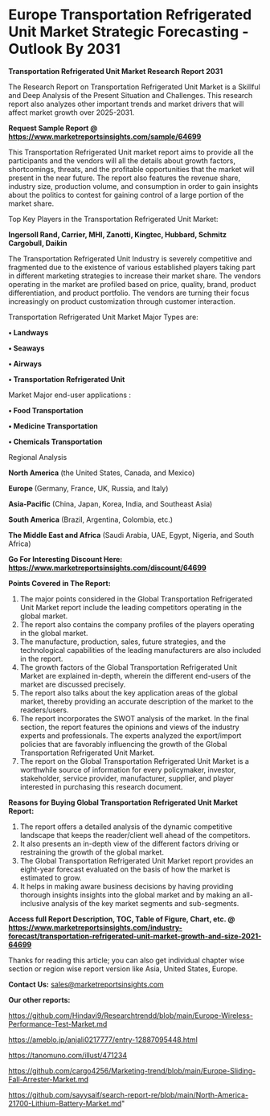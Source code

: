 # Europe Transportation Refrigerated Unit Market Strategic Forecasting - Outlook By 2031

<strong>Transportation Refrigerated Unit Market Research Report 2031</strong>

The Research Report on Transportation Refrigerated Unit Market is a Skillful and Deep Analysis of the Present Situation and Challenges. This research report also analyzes other important trends and market drivers that will affect market growth over 2025-2031.

<strong>Request Sample Report @ <a href=https://www.marketreportsinsights.com/sample/64699>https://www.marketreportsinsights.com/sample/64699</a></strong>

This Transportation Refrigerated Unit market report aims to provide all the participants and the vendors will all the details about growth factors, shortcomings, threats, and the profitable opportunities that the market will present in the near future. The report also features the revenue share, industry size, production volume, and consumption in order to gain insights about the politics to contest for gaining control of a large portion of the market share.

Top Key Players in the Transportation Refrigerated Unit Market:

<strong>Ingersoll Rand, Carrier, MHI, Zanotti, Kingtec, Hubbard, Schmitz Cargobull, Daikin</strong>

The Transportation Refrigerated Unit Industry is severely competitive and fragmented due to the existence of various established players taking part in different marketing strategies to increase their market share. The vendors operating in the market are profiled based on price, quality, brand, product differentiation, and product portfolio. The vendors are turning their focus increasingly on product customization through customer interaction.

Transportation Refrigerated Unit Market Major Types are:

<strong>• Landways

• Seaways

• Airways

• Transportation Refrigerated Unit</strong>

Market Major end-user applications :

<strong>• Food Transportation

• Medicine Transportation

• Chemicals Transportation</strong>

Regional Analysis

</u><strong><b>North America</b></strong> (the United States, Canada, and Mexico)

<strong><b>Europe </b></strong>(Germany, France, UK, Russia, and Italy)

<strong><b>Asia-Pacific</b></strong> (China, Japan, Korea, India, and Southeast Asia)

<strong><b>South America</b></strong> (Brazil, Argentina, Colombia, etc.)

<strong><b>The Middle East and Africa</b></strong> (Saudi Arabia, UAE, Egypt, Nigeria, and South Africa)

<strong>Go For Interesting Discount Here: <a href=https://www.marketreportsinsights.com/discount/64699>https://www.marketreportsinsights.com/discount/64699</a></strong>

<strong>Points Covered in The Report:</strong>
<ol>
  <li>The major points considered in the Global Transportation Refrigerated Unit Market report include the leading competitors operating in the global market.</li>
  <li>The report also contains the company profiles of the players operating in the global market.</li>
  <li>The manufacture, production, sales, future strategies, and the technological capabilities of the leading manufacturers are also included in the report.</li>
  <li>The growth factors of the Global Transportation Refrigerated Unit Market are explained in-depth, wherein the different end-users of the market are discussed precisely.</li>
  <li>The report also talks about the key application areas of the global market, thereby providing an accurate description of the market to the readers/users.</li>
  <li>The report incorporates the SWOT analysis of the market. In the final section, the report features the opinions and views of the industry experts and professionals. The experts analyzed the export/import policies that are favorably influencing the growth of the Global Transportation Refrigerated Unit Market.</li>
  <li>The report on the Global Transportation Refrigerated Unit Market is a worthwhile source of information for every policymaker, investor, stakeholder, service provider, manufacturer, supplier, and player interested in purchasing this research document.</li>
</ol>
<strong>Reasons for Buying Global Transportation Refrigerated Unit Market Report:</strong>

<ol>
  <li>The report offers a detailed analysis of the dynamic competitive landscape that keeps the reader/client well ahead of the competitors.</li>
  <li>It also presents an in-depth view of the different factors driving or restraining the growth of the global market.</li>
  <li>The Global Transportation Refrigerated Unit Market report provides an eight-year forecast evaluated on the basis of how the market is estimated to grow.</li>
  <li>It helps in making aware business decisions by having providing thorough insights insights into the global market and by making an all-inclusive analysis of the key market segments and sub-segments.</li>
</ol>
<strong>Access full Report Description, TOC, Table of Figure, Chart, etc. @ <a href=https://www.marketreportsinsights.com/industry-forecast/transportation-refrigerated-unit-market-growth-and-size-2021-64699>https://www.marketreportsinsights.com/industry-forecast/transportation-refrigerated-unit-market-growth-and-size-2021-64699</a></strong>


Thanks for reading this article; you can also get individual chapter wise section or region wise report version like Asia, United States, Europe.

<strong>Contact Us:</strong>
sales@marketreportsinsights.com

<strong>Our other reports:</strong>

<a href=https://github.com/Hindavi9/Researchtrendd/blob/main/Europe-Wireless-Performance-Test-Market.md>https://github.com/Hindavi9/Researchtrendd/blob/main/Europe-Wireless-Performance-Test-Market.md</a>

<a href=https://ameblo.jp/anjali0217777/entry-12887095448.html>https://ameblo.jp/anjali0217777/entry-12887095448.html</a>

<a href=https://tanomuno.com/illust/471234>https://tanomuno.com/illust/471234</a>

<a href=https://github.com/cargo4256/Marketing-trend/blob/main/Europe-Sliding-Fall-Arrester-Market.md>https://github.com/cargo4256/Marketing-trend/blob/main/Europe-Sliding-Fall-Arrester-Market.md</a>

<a href=https://github.com/sayysaif/search-report-re/blob/main/North-America-21700-Lithium-Battery-Market.md>https://github.com/sayysaif/search-report-re/blob/main/North-America-21700-Lithium-Battery-Market.md</a>"
